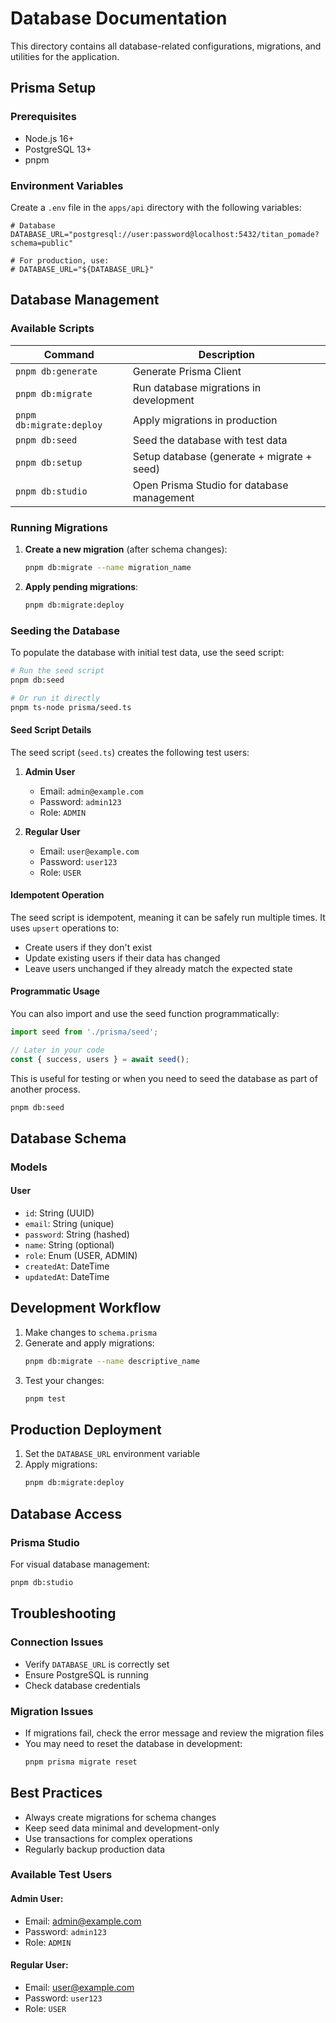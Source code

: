 # Database Documentation

This directory contains all database-related configurations, migrations, and utilities for the application.

## Prisma Setup

### Prerequisites
- Node.js 16+
- PostgreSQL 13+
- pnpm

### Environment Variables
Create a `.env` file in the `apps/api` directory with the following variables:

```env
# Database
DATABASE_URL="postgresql://user:password@localhost:5432/titan_pomade?schema=public"

# For production, use:
# DATABASE_URL="${DATABASE_URL}"
```

## Database Management

### Available Scripts

| Command | Description |
|---------|-------------|
| `pnpm db:generate` | Generate Prisma Client |
| `pnpm db:migrate` | Run database migrations in development |
| `pnpm db:migrate:deploy` | Apply migrations in production |
| `pnpm db:seed` | Seed the database with test data |
| `pnpm db:setup` | Setup database (generate + migrate + seed) |
| `pnpm db:studio` | Open Prisma Studio for database management |

### Running Migrations

1. **Create a new migration** (after schema changes):
   ```bash
   pnpm db:migrate --name migration_name
   ```

2. **Apply pending migrations**:
   ```bash
   pnpm db:migrate:deploy
   ```

### Seeding the Database

To populate the database with initial test data, use the seed script:

```bash
# Run the seed script
pnpm db:seed

# Or run it directly
pnpm ts-node prisma/seed.ts
```

#### Seed Script Details

The seed script (`seed.ts`) creates the following test users:

1. **Admin User**
   - Email: `admin@example.com`
   - Password: `admin123`
   - Role: `ADMIN`

2. **Regular User**
   - Email: `user@example.com`
   - Password: `user123`
   - Role: `USER`

#### Idempotent Operation

The seed script is idempotent, meaning it can be safely run multiple times. It uses `upsert` operations to:
- Create users if they don't exist
- Update existing users if their data has changed
- Leave users unchanged if they already match the expected state

#### Programmatic Usage

You can also import and use the seed function programmatically:

```typescript
import seed from './prisma/seed';

// Later in your code
const { success, users } = await seed();
```

This is useful for testing or when you need to seed the database as part of another process.

```bash
pnpm db:seed
```

## Database Schema

### Models

#### User
- `id`: String (UUID)
- `email`: String (unique)
- `password`: String (hashed)
- `name`: String (optional)
- `role`: Enum (USER, ADMIN)
- `createdAt`: DateTime
- `updatedAt`: DateTime

## Development Workflow

1. Make changes to `schema.prisma`
2. Generate and apply migrations:
   ```bash
   pnpm db:migrate --name descriptive_name
   ```
3. Test your changes:
   ```bash
   pnpm test
   ```

## Production Deployment

1. Set the `DATABASE_URL` environment variable
2. Apply migrations:
   ```bash
   pnpm db:migrate:deploy
   ```

## Database Access

### Prisma Studio
For visual database management:
```bash
pnpm db:studio
```

## Troubleshooting

### Connection Issues
- Verify `DATABASE_URL` is correctly set
- Ensure PostgreSQL is running
- Check database credentials

### Migration Issues
- If migrations fail, check the error message and review the migration files
- You may need to reset the database in development:
  ```bash
  pnpm prisma migrate reset
  ```

## Best Practices

- Always create migrations for schema changes
- Keep seed data minimal and development-only
- Use transactions for complex operations
- Regularly backup production data

### Available Test Users

#### Admin User:

- Email: admin@example.com
- Password: `admin123`
- Role: `ADMIN`

#### Regular User:

- Email: user@example.com
- Password: `user123`
- Role: `USER`